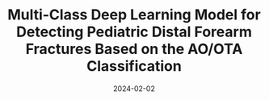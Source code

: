 ---
title: "Multi-Class Deep Learning Model for Detecting Pediatric Distal Forearm Fractures Based on the AO/OTA Classification"
collection: publications
permalink: /publication/2024-02-02-Forearm-Fractures
date: 2024-02-02
venue: 'Journal of Imaging Informatics in Medicine'
paperurl: 'https://doi.org/10.1007/s10278-024-00968-4'
citation: 'Binh L.N., Nhu N.T., Vy V.P.T., Son D.L.H., Hung T.N.K., Bach N., Huy H.Q., Tuan L.V., <b>Le N.Q.K.</b>, & Kang J.H. (2024). Multi-Class Deep Learning Model for Detecting Pediatric Distal Forearm Fractures Based on the AO/OTA Classification. <i>Journal of Imaging Informatics in Medicine</i>.'
---